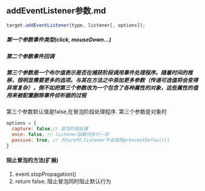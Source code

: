 ## addEventListener参数.md ##

```javascript
target.addEventListener(type, listener[, options]);
```
##### 第一个参数事件类型(click, mouseDown...)
##### 第二个参数事件回调
##### 第三个参数是一个布尔值表示是否在捕获阶段调用事件处理程序。随着时间的推移，很明显需要更多的选项。与其在方法之中添加更多参数（传递可选值将会变得异常复杂），倒不如把第三个参数改为一个包含了各种属性的对象，这些属性的值用来被配置删除事件侦听器的过程
第三个参数默认值是false,在冒泡阶段处理程序.
第三个参数是对象时
```javascript
options = {
  capture: false,// 冒泡阶段处理
  once: false, // listener函数只执行一次
  passive: true, // 为ture时,listener不会调用prenventDefault()
}
```

#### 阻止冒泡的方法(扩展)
1. event.stopPropagation()
2. return false; 阻止冒泡同时阻止默认行为

